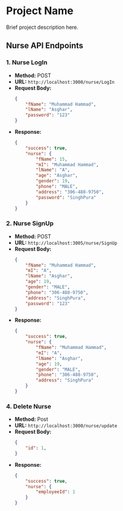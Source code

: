 # Project Name

Brief project description here.

## Nurse API Endpoints

### 1. Nurse LogIn

- **Method:** POST
- **URL:** `http://localhost:3000/nurse/LogIn`
- **Request Body:**
    ```json
    {
        "fName": "Muhammad Hammad",
        "lName": "Asghar",
        "password": "123"
    }
    ```
- **Response:**
    ```json
    {
        "success": true,
        "nurse": {
            "fName": 15,
            "mI": "Muhammad Hammad",
            "lName": "A",
            "age": "Asghar",
            "gender": 19,
            "phone": "MALE",
            "address": "306-488-9750",
            "password": "SinghPura"
        }
    }
    ```

### 2. Nurse SignUp

- **Method:** POST
- **URL:** `http://localhost:3005/nurse/SignUp`
- **Request Body:**
    ```json
    {
        "fName": "Muhammad Hammad",
        "mI": "A",
        "lName": "Asghar",
        "age": 19,
        "gender": "MALE",
        "phone": "306-488-9750",
        "address": "SinghPura",
        "password": "123"
    }
    ```
- **Response:**
    ```json
    {
        "success": true,
        "nurse": {
            "fName": "Muhammad Hammad",
            "mI": "A",
            "lName": "Asghar",
            "age": 19,
            "gender": "MALE",
            "phone": "306-488-9750",
            "address": "SinghPura"
        }
    }
    ```

### 4. Delete Nurse

- **Method:** Post
- **URL:** `http://localhost:3000/nurse/update`
- **Request Body:**
    ```json
    {
        "id": 1,
    }

    ```
- **Response:**
    ```json
    {
        "success": true,
        "nurse": {
            "employeeId": 1
        }
    }
    ```
